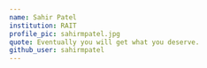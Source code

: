 ```yaml
---
name: Sahir Patel
institution: RAIT
profile_pic: sahirmpatel.jpg
quote: Eventually you will get what you deserve.
github_user: sahirmpatel
---
```

